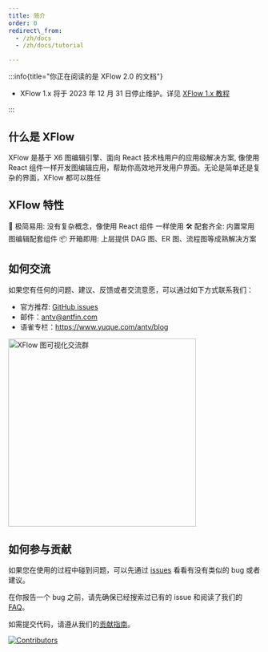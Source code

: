 ```yaml
---
title: 简介
order: 0
redirect\_from:
  - /zh/docs
  - /zh/docs/tutorial

---
```


:::info{title="你正在阅读的是 XFlow 2.0 的文档"}

- XFlow 1.x 将于 2023 年 12 月 31 日停止维护。详见 [XFlow 1.x 教程](https://xflow.antv.vision/zh-CN/docs/tutorial/intro/about)

:::

## 什么是 XFlow

XFlow 是基于 X6 图编辑引擎、面向 React 技术栈用户的应用级解决方案, 像使用 React 组件一样开发图编辑应用，帮助你高效地开发用户界面。无论是简单还是复杂的界面，XFlow 都可以胜任

## XFlow 特性

🚀  极简易用: 没有复杂概念，像使用 React 组件 一样使用
🛠️  配套齐全: 内置常用图编辑配套组件
📦  开箱即用: 上层提供 DAG 图、ER 图、流程图等成熟解决方案

## 如何交流

如果您有任何的问题、建议、反馈或者交流意愿，可以通过如下方式联系我们：

- 官方推荐: [GitHub issues](https://github.com/antvis/XFlow/issues/new/choose)
- 邮件：<antv@antfin.com>
- 语雀专栏：<https://www.yuque.com/antv/blog>

<a href="https://qr.dingtalk.com/action/joingroup?code=v1,k1,rOHuvgq5s0EHDktyyQJffDE3ZAmHnbB2e6iwn/w4BKs=&#x26;_dt_no_comment=1&#x26;origin=11" target="_blank" rel="noopener noreferrer">
  <img src="https://gw.alipayobjects.com/mdn/rms_19b204/afts/img/A*KuL6R7t0Xw0AAAAAAAAAAAAAARQnAQ" alt="XFlow 图可视化交流群" width="375">
</a>

## 如何参与贡献

如果您在使用的过程中碰到问题，可以先通过 [issues](https://github.com/antvis/x6/issues) 看看有没有类似的 bug 或者建议。

在你报告一个 bug 之前，请先确保已经搜索过已有的 issue 和阅读了我们的 [FAQ]("/xflow/faq")。

如需提交代码，请遵从我们的[贡献指南](https://github.com/antvis/X6/blob/master/CONTRIBUTING.zh-CN.md)。

<a href="https://github.com/antvis/xflow/graphs/contributors" target="_blank" rel="noopener noreferrer">
  <img src="https://opencollective.com/x6/contributors.svg?width=890&button=false" alt="Contributors">
</a>

